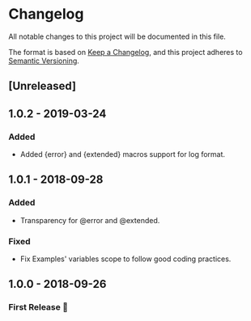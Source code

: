 # Changelog
All notable changes to this project will be documented in this file.

The format is based on [Keep a Changelog](https://keepachangelog.com/en/1.0.0/),
and this project adheres to [Semantic Versioning](https://semver.org/spec/v2.0.0.html).

## [Unreleased]

## 1.0.2 - 2019-03-24
### Added
- Added {error} and {extended} macros support for log format.


## 1.0.1 - 2018-09-28
### Added
- Transparency for @error and @extended.

### Fixed
- Fix Examples' variables scope to follow good coding practices.


## 1.0.0 - 2018-09-26
### First Release :tada:

